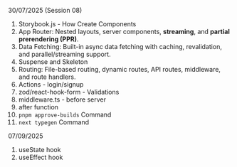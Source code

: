 30/07/2025 (Session 08)

1. Storybook.js - How Create Components
2. App Router: Nested layouts, server components, **streaming**, and **partial prerendering (PPR)**.
3. Data Fetching: Built-in async data fetching with caching, revalidation, and parallel/streaming support.
4. Suspense and Skeleton
5. Routing: File-based routing, dynamic routes, API routes, middleware, and route handlers.
6. Actions - login/signup
7. zod/react-hook-form - Validations
8. middleware.ts - before server
9. after function
10. `pnpm approve-builds` Command
11. `next typegen` Command

07/09/2025

1. useState hook
2. useEffect hook
